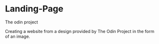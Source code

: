 # Landing-Page
The odin project

Creating a website from a design provided by The Odin Project in the form of an image. 